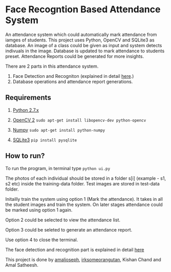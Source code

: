 # Face Recogntion Based Attendance System
An attendance system which could automatically mark attendance from iamges of students. This project uses Python, OpenCV and SQLite3 as database. An image of a class could be given as input and system detects indivuals in the image. Database is updated to mark attendance to students preset. Attendance Reports could be generated for more insights.


There are 2 parts in this attendance system.
  1. Face Detection and Recogniton (explained in detail [here](https://github.com/amaljoseph/python-opencv-multiple-face-recognition).)
  2. Database operations and attendance report generations.
  
## Requirements
1. [Python 2.7.x](https://www.python.org/downloads/)

2. [OpenCV 2](https://opencv.org/releases/) `sudo apt-get install libopencv-dev python-opencv`

3. [Numpy](https://www.numpy.org/) `sudo apt-get install python-numpy`

4. [SQLite3](https://www.sqlite.org/download.html) `pip install pysqlite`

## How to run?
To run the program, in terminal type `python ui.py`

The photos of each individual should be stored in a folder s[i] (example - s1, s2 etc) inside the training-data folder.
Test images are stored in test-data folder.

Initailly train the system using option 1 (Mark the attendance). It takes in all the student images and train the system. On later stages attendance could be marked using option 1 again.

Option 2 could be selected to view the attendance list.

Option 3 could be seleted to generate an attendance report. 

Use option 4 to close the terminal.

The face detection and recognition part is explained in detail [here](https://github.com/amaljoseph/python-opencv-face-recognition)

This project is done by [amaljoseph](https://github.com/amaljoseph/), [irksomeorangutan](https://github.com/irksomeorangutan), Kishan Chand and Amal Satheesh.
